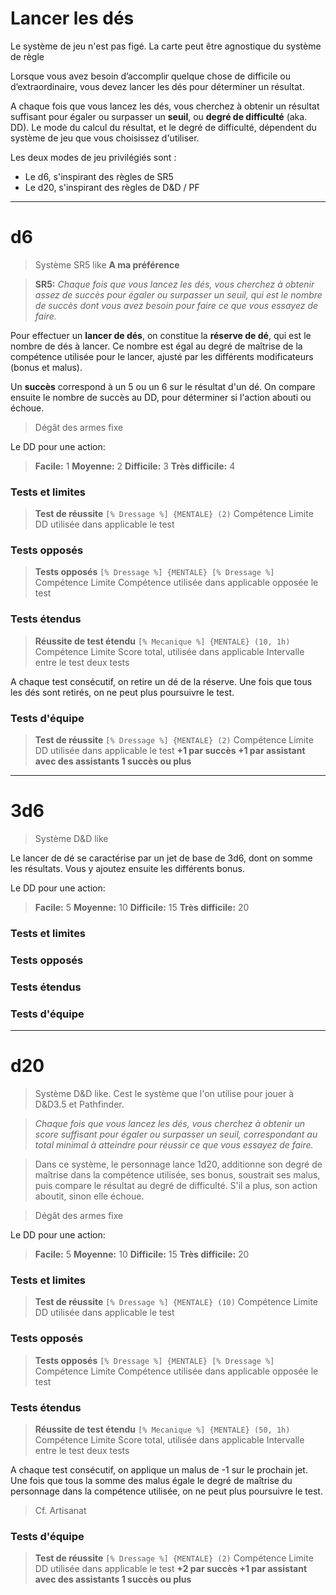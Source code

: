 # Lancer les dés

Le système de jeu n'est pas figé. 
La carte peut être agnostique du système de règle

Lorsque vous avez besoin d’accomplir quelque chose de difficile ou d’extraordinaire, vous devez lancer les dés pour déterminer un résultat.

A chaque fois que vous lancez les dés, vous cherchez à obtenir un résultat suffisant pour égaler ou surpasser un **seuil**, ou  **degré de difficulté** (aka. DD).
Le mode du calcul du résultat, et le degré de difficulté, dépendent du système de jeu que vous choisissez d'utiliser. 

Les deux modes de jeu privilégiés sont :
- Le d6, s'inspirant des règles de SR5
- Le d20, s'inspirant des règles de D&D / PF

---
# d6

> Système SR5 like
> **A ma préférence**

> **SR5:**
_Chaque fois que vous lancez les dés, vous cherchez à obtenir assez de succès pour égaler ou surpasser un seuil, qui est le nombre de succès dont vous avez besoin pour faire ce que vous essayez de faire._

Pour effectuer un **lancer de dés**, on constitue la **réserve de dé**, qui est le nombre de dés à lancer. Ce nombre est égal au degré de maîtrise de la compétence utilisée pour le lancer, ajusté par les différents modificateurs (bonus et malus).

Un **succès** correspond à un 5 ou un 6 sur le résultat d'un dé. On compare ensuite le nombre de succès au DD, pour déterminer si l'action abouti ou échoue. 

> Dégât des armes fixe

Le DD pour une action:
> **Facile:**               1
> **Moyenne:**          2
> **Difficile:**             3
> **Très difficile:**    4

### Tests et limites

>  **Test de réussite**
> `[% Dressage %] {MENTALE} (2)`
> Compétence                  Limite          DD
> utilisée dans               applicable
> le test 

### Tests opposés

>  **Tests opposés**
> `[% Dressage %] {MENTALE} [% Dressage %]`
> Compétence                  Limite          Compétence
> utilisée dans               applicable         opposée
> le test 

### Tests étendus

> **Réussite de test étendu**
> `[% Mecanique %] {MENTALE} (10, 1h)`
> Compétence                    Limite           Score total, 
> utilisée dans                 applicable       Intervalle entre
> le test                                                       deux tests 

A chaque test consécutif, on retire un dé de la réserve. 
Une fois que tous les dés sont retirés, on ne peut plus poursuivre le test. 

### Tests d'équipe

>  **Test de réussite**
> `[% Dressage %] {MENTALE} (2)`
> Compétence                   Limite         DD
> utilisée dans                applicable
> le test
> **+1 par succès        +1 par assistant avec
> des assistants            1 succès ou plus**

---
# 3d6

> Système D&D like

Le lancer de dé se caractérise par un jet de base de 3d6, dont on somme les résultats.  Vous y ajoutez ensuite les différents bonus. 

Le DD pour une action:
> **Facile:**               5
> **Moyenne:**        10
> **Difficile:**           15
> **Très difficile:**   20

### Tests et limites
### Tests opposés
### Tests étendus
### Tests d'équipe

---
# d20

> Système D&D like. Cest le système que l'on utilise pour jouer à D&D3.5 et Pathfinder.

> _Chaque fois que vous lancez les dés, vous cherchez à obtenir un score suffisant pour égaler ou surpasser un seuil, correspondant au total minimal à atteindre pour réussir ce que vous essayez de faire._

> Dans ce système, le personnage lance 1d20, additionne  son degré de maîtrise dans la compétence utilisée, ses bonus, soustrait ses malus,  puis compare le résultat au degré de difficulté. S'il a plus, son action aboutit,  sinon elle échoue. 

> Dégât des armes fixe

Le DD pour une action:
> **Facile:**               5
> **Moyenne:**        10
> **Difficile:**           15
> **Très difficile:**   20

### Tests et limites

>  **Test de réussite**
> `[% Dressage %] {MENTALE} (10)`
> Compétence                  Limite          DD
> utilisée dans               applicable
> le test 

### Tests opposés

>  **Tests opposés**
> `[% Dressage %] {MENTALE} [% Dressage %]`
> Compétence                  Limite          Compétence
> utilisée dans               applicable         opposée
> le test 

### Tests étendus

> **Réussite de test étendu**
> `[% Mecanique %] {MENTALE} (50, 1h)`
> Compétence                    Limite           Score total, 
> utilisée dans                 applicable       Intervalle entre
> le test                                                       deux tests 

A chaque test consécutif, on applique un malus de -1 sur le prochain jet.
Une fois que tous la somme des malus égale le degré de maîtrise du personnage dans la compétence utilisée, on ne peut plus poursuivre le test. 
> Cf. Artisanat 

### Tests d'équipe

>  **Test de réussite**
> `[% Dressage %] {MENTALE} (2)`
> Compétence                   Limite         DD
> utilisée dans                applicable
> le test
> **+2 par succès        +1 par assistant avec
> des assistants            1 succès ou plus**
